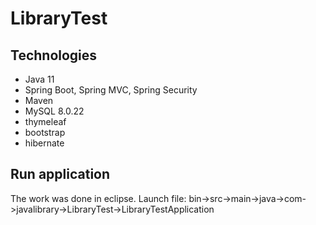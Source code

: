 # LibraryTest
## Technologies
- Java 11
- Spring Boot, Spring MVC, Spring Security
- Maven
- MySQL 8.0.22
- thymeleaf
- bootstrap
- hibernate

## Run application
The work was done in eclipse.
Launch file: bin->src->main->java->com->javalibrary->LibraryTest->LibraryTestApplication
